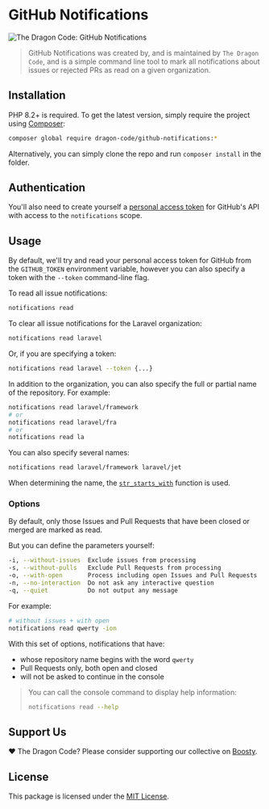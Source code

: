 # GitHub Notifications

![The Dragon Code: GitHub Notifications](https://preview.dragon-code.pro/the-dragon-code/github-notifications.svg?brand=laravel)

> GitHub Notifications was created by, and is maintained by `The Dragon Code`,
> and is a simple command line tool to mark all notifications about issues or rejected PRs as read on a given
> organization.

## Installation

PHP 8.2+ is required. To get the latest version, simply require the project using [Composer](https://getcomposer.org):

```Bash
composer global require dragon-code/github-notifications:*
```

Alternatively, you can simply clone the repo and run `composer install` in the folder.

## Authentication

You'll also need to create yourself a
[personal access token](https://github.com/settings/tokens/new?description=Notifications%20Reader)
for GitHub's API with access to the `notifications` scope.

## Usage

By default, we'll try and read your personal access token for GitHub from the `GITHUB_TOKEN` environment variable,
however you can also specify a token with the `--token` command-line flag.

To read all issue notifications:

```Bash
notifications read
```

To clear all issue notifications for the Laravel organization:

```Bash
notifications read laravel
```

Or, if you are specifying a token:

```Bash
notifications read laravel --token {...}
```

In addition to the organization, you can also specify the full or partial name of the repository. For example:

```Bash
notifications read laravel/framework
# or
notifications read laravel/fra
# or
notifications read la
```

You can also specify several names:

```Bash
notifications read laravel/framework laravel/jet
```

When determining the name, the [`str_starts_with`](https://www.php.net/manual/en/function.str-starts-with) function is used.

### Options

By default, only those Issues and Pull Requests that have been closed or merged are marked as read.

But you can define the parameters yourself:

```Bash
-i, --without-issues  Exclude issues from processing
-s, --without-pulls   Exclude Pull Requests from processing
-o, --with-open       Process including open Issues and Pull Requests
-n, --no-interaction  Do not ask any interactive question
-q, --quiet           Do not output any message
```

For example:

```Bash
# without issues + with open
notifications read qwerty -ion
```

With this set of options, notifications that have:

- whose repository name begins with the word `qwerty`
- Pull Requests only, both open and closed
- will not be asked to continue in the console

> You can call the console command to display help information:
>
> ```bash
> notifications read --help
> ```

## Support Us

❤️ The Dragon Code? Please consider supporting our collective on [Boosty](https://boosty.to/dragon-code).

## License

This package is licensed under the [MIT License](LICENSE).
